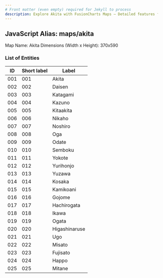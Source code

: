 ```yaml
---
# Front matter (even empty) required for Jekyll to process
description: Explore Akita with FusionCharts Maps – Detailed features for seamless integration. Try now & enhance your data visualization today! 
---
```


## JavaScript Alias: maps/akita

Map Name: Akita
Dimensions (Width x Height): 370x590

### List of Entities

| ID  | Short label | Label         |
| --- | ----------- | ------------- |
| 001 | 001         | Akita         |
| 002 | 002         | Daisen        |
| 003 | 003         | Katagami      |
| 004 | 004         | Kazuno        |
| 005 | 005         | Kitaakita     |
| 006 | 006         | Nikaho        |
| 007 | 007         | Noshiro       |
| 008 | 008         | Oga           |
| 009 | 009         | Odate         |
| 010 | 010         | Semboku       |
| 011 | 011         | Yokote        |
| 012 | 012         | Yurihonjo     |
| 013 | 013         | Yuzawa        |
| 014 | 014         | Kosaka        |
| 015 | 015         | Kamikoani     |
| 016 | 016         | Gojome        |
| 017 | 017         | Hachirogata   |
| 018 | 018         | Ikawa         |
| 019 | 019         | Ogata         |
| 020 | 020         | Higashinaruse |
| 021 | 021         | Ugo           |
| 022 | 022         | Misato        |
| 023 | 023         | Fujisato      |
| 024 | 024         | Happo         |
| 025 | 025         | Mitane        |
